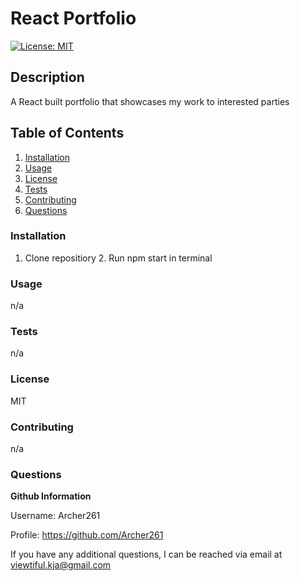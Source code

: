 # React Portfolio

  [![License: MIT](https://img.shields.io/badge/License-MIT-yellow.svg)](https://opensource.org/licenses/MIT)
  
## **Description** 

A React built portfolio that showcases my work to interested parties

## **Table of Contents** 

  1. [Installation](#Installation)
  2. [Usage](#Usage)
  3. [License](#License)
  4. [Tests](#Test)
  5. [Contributing](#Contributing)
  6. [Questions](#Questions)


### **Installation** 

1. Clone repositiory 2. Run npm start in terminal

### **Usage** 

n/a


### **Tests** 

n/a

### **License** 

MIT


### **Contributing** 

n/a


### **Questions** 

**Github Information**

Username: Archer261

Profile: <https://github.com/Archer261>

If you have any additional questions, I can be reached via email at <viewtiful.kja@gmail.com>

